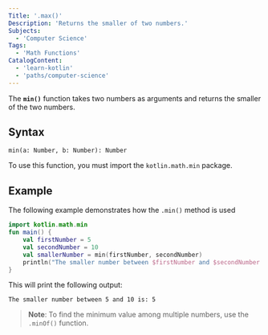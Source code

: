 ```yaml
---
Title: '.max()'
Description: 'Returns the smaller of two numbers.'
Subjects:
  - 'Computer Science'
Tags:
  - 'Math Functions'
CatalogContent:
  - 'learn-kotlin'
  - 'paths/computer-science'
---
```


The **`min()`** function takes two numbers as arguments and returns the smaller of the two numbers.

## Syntax

```pseudo
min(a: Number, b: Number): Number
```

To use this function, you must import the `kotlin.math.min` package.

## Example

The following example demonstrates how the `.min()` method is used

```kotlin
import kotlin.math.min
fun main() {
    val firstNumber = 5
    val secondNumber = 10
    val smallerNumber = min(firstNumber, secondNumber)
    println("The smaller number between $firstNumber and $secondNumber is: $smallerNumber")
}
```

This will print the following output:

```
The smaller number between 5 and 10 is: 5
```

> **Note**: To find the minimum value among multiple numbers, use the `.minOf()` function.
